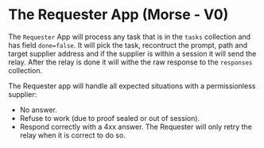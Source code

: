 # The Requester App (Morse - V0)

The `Requester` App will process any task that is in the `tasks` collection and has field `done=false`. 
It will pick the task, recontruct the prompt, path and target supplier address and if the supplier is within a session it will send the relay.
After the relay is done it will withe the raw response to the `responses` collection. 

The Requester app will handle all expected situations with a permissionless supplier:
- No answer.
- Refuse to work (due to proof sealed or out of session).
- Respond correctly with a 4xx answer.
The Requester will only retry the relay when it is correct to do so.
